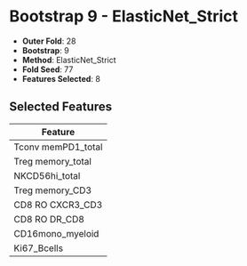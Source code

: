 # Bootstrap 9 - ElasticNet_Strict

- **Outer Fold**: 28
- **Bootstrap**: 9
- **Method**: ElasticNet_Strict
- **Fold Seed**: 77
- **Features Selected**: 8

## Selected Features

| Feature |
|---------|
| Tconv memPD1_total |
| Treg memory_total |
| NKCD56hi_total |
| Treg memory_CD3 |
| CD8 RO CXCR3_CD3 |
| CD8 RO DR_CD8 |
| CD16mono_myeloid |
| Ki67_Bcells |
